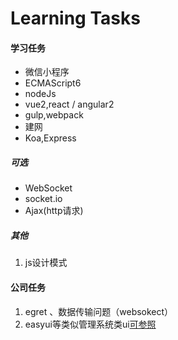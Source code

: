 # Learning Tasks

#### 学习任务
* 微信小程序
* ECMAScript6
* nodeJs
* vue2,react / angular2
* gulp,webpack
* 建网
* Koa,Express

##### 可选
* WebSocket
* socket.io
* Ajax(http请求)

##### 其他
1. js设计模式


#### 公司任务
1. egret 、数据传输问题（websokect）
2. easyui等类似管理系统类ui[可参照](http://www.cnblogs.com/mfc-itblog/p/5785070.html)

